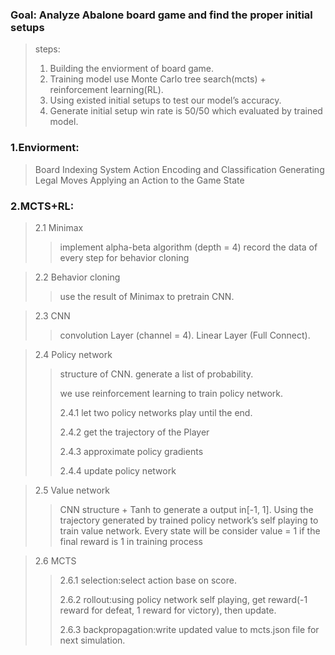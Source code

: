 

### Goal: Analyze Abalone board game and find the proper initial setups 
> steps:
> 1.  Building the enviorment of board game.  
> 2.  Training model use Monte Carlo tree search(mcts) + reinforcement learning(RL).  
> 3.  Using existed initial setups to test our model’s accuracy.   
> 4.  Generate initial setup win rate is 50/50 which evaluated by trained model.

### 1.Enviorment:
> Board Indexing System
> Action Encoding and Classification
> Generating Legal Moves
> Applying an Action to the Game State

### 2.MCTS+RL:
> 2.1 Minimax
> > implement alpha-beta algorithm (depth = 4)
> > record the data of every step for behavior cloning

> 2.2 Behavior cloning
> > use the result of Minimax to pretrain CNN.

> 2.3 CNN
> > convolution Layer (channel = 4).
> > Linear Layer (Full Connect).

> 2.4 Policy network
> > structure of CNN.
> > generate a list of probability.
> > 
> > we use reinforcement learning to train policy network.
> > 
> > 2.4.1 let two policy networks play until the end.
> > 
> > 2.4.2 get the trajectory of the Player
> > 
> > 2.4.3 approximate policy gradients
> > 
> > 2.4.4 update policy network

> 2.5 Value network
> > CNN structure + Tanh to generate a output in[-1, 1].
> > Using the trajectory generated by trained policy network’s self playing
to train value network. Every state will be consider value = 1 if the 
final reward is 1 in training process

> 2.6 MCTS
> > 2.6.1 selection:select action base on score.
> > 
> > 2.6.2 rollout:using policy network self playing, get reward(-1 reward for defeat, 1 reward for victory), then update.
> > 
> > 2.6.3 backpropagation:write updated value to mcts.json file for next simulation.

